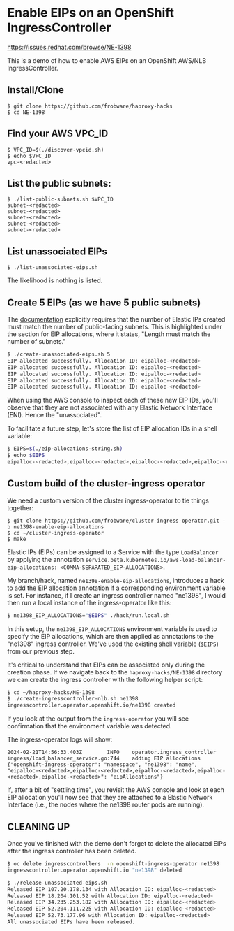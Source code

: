 # Enable EIPs on an OpenShift IngressController

https://issues.redhat.com/browse/NE-1398

This is a demo of how to enable AWS EIPs on an OpenShift AWS/NLB
IngressController.

## Install/Clone

    $ git clone https://github.com/frobware/haproxy-hacks
    $ cd NE-1398

## Find your AWS VPC_ID

    $ VPC_ID=$(./discover-vpcid.sh)
    $ echo $VPC_ID
    vpc-<redacted>

## List the public subnets:

    $ ./list-public-subnets.sh $VPC_ID
    subnet-<redacted>
    subnet-<redacted>
    subnet-<redacted>
    subnet-<redacted>
    subnet-<redacted>

## List unassociated EIPs

    $ ./list-unassociated-eips.sh

The likelihood is nothing is listed.

## Create 5 EIPs (as we have 5 public subnets)

The
[documentation](https://kubernetes-sigs.github.io/aws-load-balancer-controller/v2.4/guide/service/annotations/#eip-allocations)
explicitly requires that the number of Elastic IPs created must match
the number of public-facing subnets. This is highlighted under the
section for EIP allocations, where it states, "Length must match the
number of subnets."

```sh
$ ./create-unassociated-eips.sh 5
EIP allocated successfully. Allocation ID: eipalloc-<redacted>
EIP allocated successfully. Allocation ID: eipalloc-<redacted>
EIP allocated successfully. Allocation ID: eipalloc-<redacted>
EIP allocated successfully. Allocation ID: eipalloc-<redacted>
EIP allocated successfully. Allocation ID: eipalloc-<redacted>
```

When using the AWS console to inspect each of these new EIP IDs,
you'll observe that they are not associated with any Elastic Network
Interface (ENI). Hence the "unassociated".

To facilitate a future step, let's store the list of EIP allocation
IDs in a shell variable:

```sh
$ EIPS=$(./eip-allocations-string.sh)
$ echo $EIPS
eipalloc-<redacted>,eipalloc-<redacted>,eipalloc-<redacted>,eipalloc-<redacted>,eipalloc-<redacted>
```

## Custom build of the cluster-ingress operator

We need a custom version of the cluster ingress-operator to tie things
together:

    $ git clone https://github.com/frobware/cluster-ingress-operator.git -b ne1398-enable-eip-allocations
    $ cd ~/cluster-ingress-operator
    $ make

Elastic IPs (EIPs) can be assigned to a Service with the type
`LoadBalancer` by applying the annotation
`service.beta.kubernetes.io/aws-load-balancer-eip-allocations:
<COMMA-SEPARATED_EIP-ALLOCATIONS>`.

My branch/hack, named `ne1398-enable-eip-allocations`, introduces a
hack to add the EIP allocation annotation if a corresponding
environment variable is set. For instance, if I create an ingress
controller named "ne1398", I would then run a local instance of the
ingress-operator like this:

```sh
$ ne1398_EIP_ALLOCATIONS="$EIPS" ./hack/run.local.sh
```

In this setup, the `ne1398_EIP_ALLOCATIONS` environment variable is
used to specify the EIP allocations, which are then applied as
annotations to the "ne1398" ingress controller. We've used the
existing shell variable (`$EIPS`) from our previous step.

It's critical to understand that EIPs can be associated only during
the creation phase. If we navigate back to the `haproxy-hacks/NE-1398`
directory we can create the ingress controller with the following
helper script:

```sh
$ cd ~/haproxy-hacks/NE-1398
$ ./create-ingresscontroller-nlb.sh ne1398
ingresscontroller.operator.openshift.io/ne1398 created
```

If you look at the output from the `ingress-operator` you will see
confirmation that the environment variable was detected.

The ingress-operator logs will show:

```console
2024-02-21T14:56:33.403Z        INFO    operator.ingress_controller     ingress/load_balancer_service.go:744    adding EIP allocations  {"openshift-ingress-operator": "namespace", "ne1398": "name", "eipalloc-<redacted>,eipalloc-<redacted>,eipalloc-<redacted>,eipalloc-<redacted>,eipalloc-<redacted>": "eipAllocations"}
```

If, after a bit of "settling time", you revisit the AWS console and
look at each EIP allocation you'll now see that they are attached to a
Elastic Network Interface (i.e., the nodes where the ne1398 router
pods are running).

## CLEANING UP

Once you've finished with the demo don't forget to delete the
allocated EIPs after the ingress controller has been deleted.

```sh
$ oc delete ingresscontrollers  -n openshift-ingress-operator ne1398
ingresscontroller.operator.openshift.io "ne1398" deleted

$ ./release-unassociated-eips.sh
Released EIP 107.20.178.134 with Allocation ID: eipalloc-<redacted>
Released EIP 18.204.101.52 with Allocation ID: eipalloc-<redacted>
Released EIP 34.235.253.182 with Allocation ID: eipalloc-<redacted>
Released EIP 52.204.111.225 with Allocation ID: eipalloc-<redacted>
Released EIP 52.73.177.96 with Allocation ID: eipalloc-<redacted>
All unassociated EIPs have been released.
```
